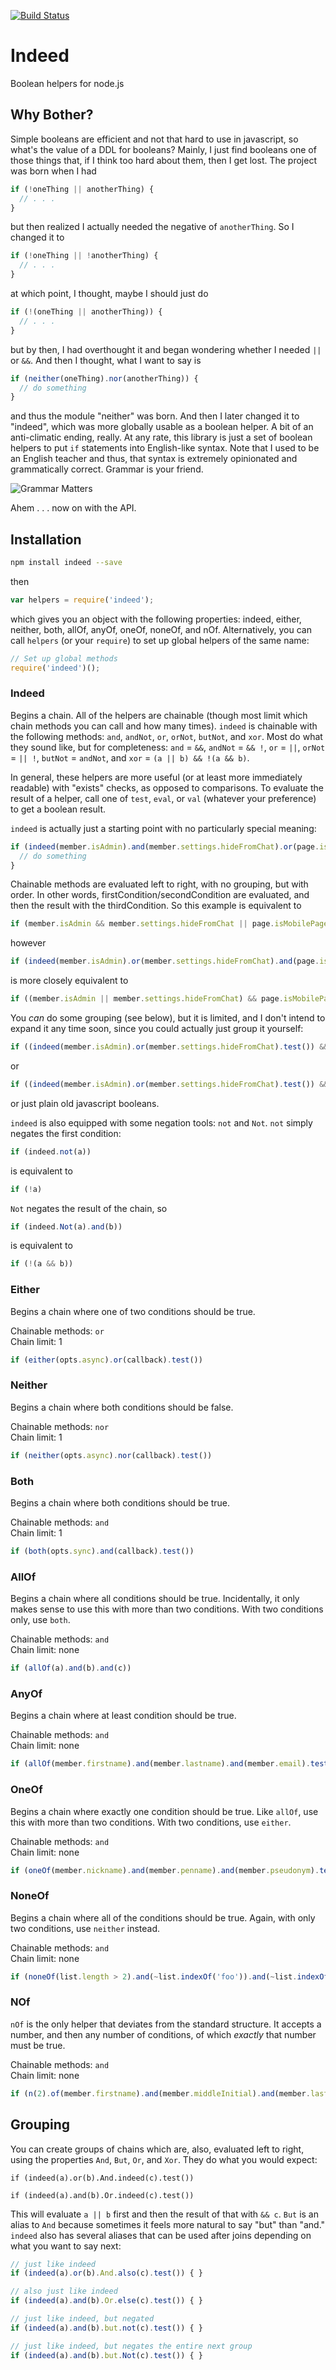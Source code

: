 [![Build Status](https://travis-ci.org/tandrewnichols/indeed.png)](https://travis-ci.org/tandrewnichols/indeed)

# Indeed

Boolean helpers for node.js

## Why Bother?

Simple booleans are efficient and not that hard to use in javascript, so what's the value of a DDL for booleans? Mainly, I just find booleans one of those things that, if I think too hard about them, then I get lost. The project was born when I had

```javascript
if (!oneThing || anotherThing) {
  // . . .
}
```

but then realized I actually needed the negative of `anotherThing`. So I changed it to

```javascript
if (!oneThing || !anotherThing) {
  // . . .
}
```

at which point, I thought, maybe I should just do

```javascript
if (!(oneThing || anotherThing)) {
  // . . .
}
```

but by then, I had overthought it and began wondering whether I needed `||` or `&&`. And then I thought, what I want to say is

```javascript
if (neither(oneThing).nor(anotherThing)) {
  // do something
}
```

and thus the module "neither" was born. And then I later changed it to "indeed", which was more globally usable as a boolean helper. A bit of an anti-climatic ending, really. At any rate, this library is just a set of boolean helpers to put `if` statements into English-like syntax. Note that I used to be an English teacher and thus, that syntax is extremely opinionated and grammatically correct. Grammar is your friend.

![Grammar Matters](http://50gooddeeds.files.wordpress.com/2012/06/howcangooglesearch.jpg)

Ahem . . . now on with the API.

## Installation

```bash
npm install indeed --save
```

then

```javascript
var helpers = require('indeed');
```

which gives you an object with the following properties: indeed, either, neither, both, allOf, anyOf, oneOf, noneOf, and nOf. Alternatively, you can call `helpers` (or your `require`) to set up global helpers of the same name:

```javascript
// Set up global methods
require('indeed')();
```

### Indeed

Begins a chain. All of the helpers are chainable (though most limit which chain methods you can call and how many times). `indeed` is chainable with the following methods: `and`, `andNot`, `or`, `orNot`, `butNot`, and `xor`. Most do what they sound like, but for completeness: `and` = `&&`, `andNot` = `&& !`, `or` = `||`, `orNot` = `|| !`, `butNot` = `andNot`, and `xor` = `(a || b) && !(a && b)`.

In general, these helpers are more useful (or at least more immediately readable) with "exists" checks, as opposed to comparisons. To evaluate the result of a helper, call one of `test`, `eval`, or `val` (whatever your preference) to get a boolean result. 

`indeed` is actually just a starting point with no particularly special meaning:

```javascript
if (indeed(member.isAdmin).and(member.settings.hideFromChat).or(page.isMobilePage).test()) {
  // do something
}
```

Chainable methods are evaluated left to right, with no grouping, but with order. In other words, firstCondition/secondCondition are evaluated, and then the result with the thirdCondition. So this example is equivalent to

```javascript
if (member.isAdmin && member.settings.hideFromChat || page.isMobilePage)
```

however

```javascript
if (indeed(member.isAdmin).or(member.settings.hideFromChat).and(page.isMobilePage).test())
```

is more closely equivalent to

```javascript
if ((member.isAdmin || member.settings.hideFromChat) && page.isMobilePage)
```

You _can_ do some grouping (see below), but it is limited, and I don't intend to expand it any time soon, since you could actually just group it yourself:

```javascript
if ((indeed(member.isAdmin).or(member.settings.hideFromChat).test()) && indeed(page.isMobilePage).test())
```

or

```javascript
if ((indeed(member.isAdmin).or(member.settings.hideFromChat).test()) && page.isMobilePage)
```

or just plain old javascript booleans.

`indeed` is also equipped with some negation tools: `not` and `Not`. `not` simply negates the first condition:

```javascript
if (indeed.not(a))
```

is equivalent to

```javascript
if (!a)
```

`Not` negates the result of the chain, so

```javascript
if (indeed.Not(a).and(b))
```

is equivalent to

```javascript
if (!(a && b))
```

### Either

Begins a chain where one of two conditions should be true.

Chainable methods: `or`<br>
Chain limit: 1

```javascript
if (either(opts.async).or(callback).test())
```

### Neither

Begins a chain where both conditions should be false. 

Chainable methods: `nor`<br>
Chain limit: 1

```javascript
if (neither(opts.async).nor(callback).test())
```

### Both

Begins a chain where both conditions should be true.

Chainable methods: `and`<br>
Chain limit: 1

```javascript
if (both(opts.sync).and(callback).test())
```

### AllOf

Begins a chain where all conditions should be true. Incidentally, it only makes sense to use this with more than two conditions. With two conditions only, use `both`.

Chainable methods: `and`<br>
Chain limit: none

```javascript
if (allOf(a).and(b).and(c))
```

### AnyOf

Begins a chain where at least condition should be true.

Chainable methods: `and`<br>
Chain limit: none

```javascript
if (allOf(member.firstname).and(member.lastname).and(member.email).test())
```

### OneOf

Begins a chain where exactly one condition should be true. Like `allOf`, use this with more than two conditions. With two conditions, use `either`.

Chainable methods: `and`<br>
Chain limit: none

```javascript
if (oneOf(member.nickname).and(member.penname).and(member.pseudonym).test())
```

### NoneOf

Begins a chain where all of the conditions should be true. Again, with only two conditions, use `neither` instead.

Chainable methods: `and`<br>
Chain limit: none

```javascript
if (noneOf(list.length > 2).and(~list.indexOf('foo')).and(~list.indexOf('bar')).test())
```

### NOf

`nOf` is the only helper that deviates from the standard structure. It accepts a number, and then any number of conditions, of which _exactly_ that number must be true.

Chainable methods: `and`<br>
Chain limit: none

```javascript
if (n(2).of(member.firstname).and(member.middleInitial).and(member.lastname)test())
```

## Grouping

You can create groups of chains which are, also, evaluated left to right, using the properties `And`, `But`, `Or`, and `Xor`. They do what you would expect:

```javascrit
if (indeed(a).or(b).And.indeed(c).test())

if (indeed(a).and(b).Or.indeed(c).test())
```

This will evaluate `a || b` first and then the result of that with `&& c`. `But` is an alias to `And` because sometimes it feels more natural to say "but" than "and." `indeed` also has several aliases that can be used after joins depending on what you want to say next:

```javascript
// just like indeed
if (indeed(a).or(b).And.also(c).test()) { }

// also just like indeed
if (indeed(a).and(b).Or.else(c).test()) { }

// just like indeed, but negated
if (indeed(a).and(b).but.not(c).test()) { }

// just like indeed, but negates the entire next group
if (indeed(a).and(b).but.Not(c).test()) { }
```
